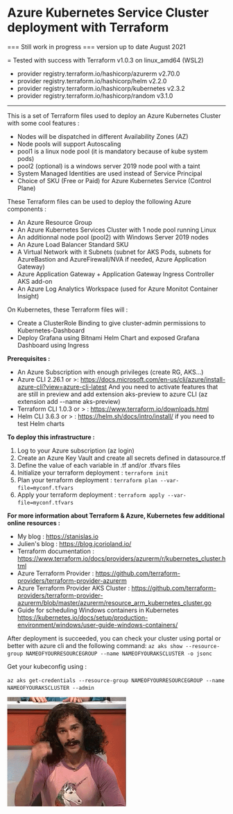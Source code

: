 # Azure Kubernetes Service Cluster deployment with Terraform
      
=== Still work in progress === version up to date August 2021

= Tested with success with 
Terraform v1.0.3
on linux_amd64 (WSL2)
+ provider registry.terraform.io/hashicorp/azurerm v2.70.0
+ provider registry.terraform.io/hashicorp/helm v2.2.0
+ provider registry.terraform.io/hashicorp/kubernetes v2.3.2
+ provider registry.terraform.io/hashicorp/random v3.1.0

--------------------------------------------------------------------------------------------------------

This is a set of Terraform files used to deploy an Azure Kubernetes Cluster with some cool features :

- Nodes will be dispatched in different Availability Zones (AZ)
- Node pools will support Autoscaling
- pool1 is a linux node pool (it is mandatory because of kube system pods)
- pool2 (optional) is a windows server 2019 node pool with a taint
- System Managed Identities are used instead of Service Principal
- Choice of SKU (Free or Paid) for Azure Kubernetes Service (Control Plane)

These Terraform files can be used to deploy the following Azure components :

- An Azure Resource Group
- An Azure Kubernetes Services Cluster with 1 node pool running Linux 
- An additionnal node pool (pool2) with Windows Server 2019 nodes
- An Azure Load Balancer Standard SKU
- A Virtual Network with it Subnets (subnet for AKS Pods, subnets for AzureBastion and AzureFirewall/NVA if needed, Azure Application Gateway)
- Azure Application Gateway + Application Gateway Ingress Controller AKS add-on
- An Azure Log Analytics Workspace (used for Azure Monitot Container Insight)

On Kubernetes, these Terraform files will :

- Create a ClusterRole Binding to give cluster-admin permissions to Kubernetes-Dashboard 
- Deploy Grafana using Bitnami Helm Chart and exposed Grafana Dashboard using Ingress

__Prerequisites :__

- An Azure Subscription with enough privileges (create RG, AKS...)
- Azure CLI 2.26.1 or >: <https://docs.microsoft.com/en-us/cli/azure/install-azure-cli?view=azure-cli-latest>
   And you need to activate features that are still in preview and add extension aks-preview to azure CLI (az extension add --name aks-preview)
- Terraform CLI 1.0.3 or > : <https://www.terraform.io/downloads.html>
- Helm CLI 3.6.3 or > : <https://helm.sh/docs/intro/install/> if you need to test Helm charts

__To deploy this infrastructure :__

1. Log to your Azure subscription (az login)
2. Create an Azure Key Vault and create all secrets defined in datasource.tf
3. Define the value of each variable in .tf and/or .tfvars files
4. Initialize your terraform deployment : `terraform init`
5. Plan your terraform deployment : `terraform plan --var-file=myconf.tfvars`
6. Apply your terraform deployment : `terraform apply --var-file=myconf.tfvars`

__For more information about Terraform & Azure, Kubernetes few additional online resources :__

- My blog : <https://stanislas.io>
- Julien's blog : <https://blog.jcorioland.io/>
- Terraform documentation : <https://www.terraform.io/docs/providers/azurerm/r/kubernetes_cluster.html>
- Azure Terraform Provider : <https://github.com/terraform-providers/terraform-provider-azurerm>
- Azure Terraform Provider AKS Cluster : <https://github.com/terraform-providers/terraform-provider-azurerm/blob/master/azurerm/resource_arm_kubernetes_cluster.go>
- Guide for scheduling Windows containers in Kubernetes
 <https://kubernetes.io/docs/setup/production-environment/windows/user-guide-windows-containers/>

After deployment is succeeded, you can check your cluster using portal or better with azure cli and the following command: 
`az aks show --resource-group NAMEOFYOURRESOURCEGROUP --name NAMEOFYOURAKSCLUSTER -o jsonc`

Get your kubeconfig using :

`az aks get-credentials --resource-group NAMEOFYOURRESOURCEGROUP --name NAMEOFYOURAKSCLUSTER --admin`

![Magic](https://github.com/squasta/AzureKubernetesService-Terraform/raw/master/Magic.gif)
